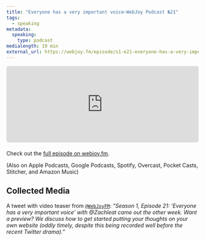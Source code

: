 ```yaml
---
title: "Everyone has a very important voice—WebJoy Podcast №21"
tags:
  - speaking
metadata:
  speaking:
    type: podcast
medialength: 19 min
external_url: https://webjoy.fm/episode/s1-e21-everyone-has-a-very-important-voice-zach-zachleat
---
```

<div class="fullwidth"><div style="width: 100%; height: 200px; margin-bottom: 20px; border-radius: 6px; overflow:hidden;"><iframe style="width: 100%; height: 200px;" frameborder="no" scrolling="no" seamless src="https://player.captivate.fm/episode/513e753f-5865-42cc-aee1-5d1298178643"></iframe></div></div>

Check out the [full episode on webjoy.fm](https://webjoy.fm/episode/s1-e21-everyone-has-a-very-important-voice-zach-zachleat).

(Also on Apple Podcasts, Google Podcasts, Spotify, Overcast, Pocket Casts, Stitcher, and Amazon Music)

## Collected Media

A tweet with video teaser from [`@WebJoyFM`](https://twitter.com/WebJoyFM/status/1592179007097024512): _“Season 1, Episode 21: ‘Everyone has a very important voice’ with @Zachleat came out the other week. Want a preview? We discuss how to get started putting your thoughts on your own website (oddly timely, despite this being recorded well before the recent Twitter drama).”_
